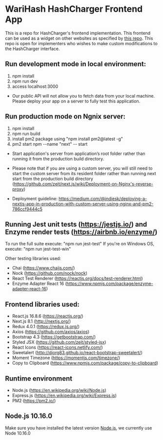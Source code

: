 #  WariHash HashCharger Frontend App

This is a repo for HashCharger's frontend implementation. This frontend can be used as a widget on other websites as specified by [this repo](https://github.com/warigroup/hashcharger). This repo is open for implementers who wishes to make custom modifications to the HashCharger interface.

## Run development mode in local environment:

1. npm install
2. npm run dev
3. access localhost:3000

* Our public API will not allow you to fetch data from your local machine. Please deploy your app on a server to fully test this application.

## Run production mode on Ngnix server:

1. npm install
2. npm run build
3. install pm2 package using "npm install pm2@latest -g"
4. pm2 start npm --name "next" -- start

- Start application's server from application’s root folder rather than running it from the production build directory.

- Please note that if you are using a custom server, you will still need to start the custom server from its resident folder rather than running next start from the production build directory (https://github.com/zeit/next.js/wiki/Deployment-on-Nginx's-reverse-proxy)

- Deployment guideline:
https://medium.com/@indiesk/deploying-a-nextjs-app-in-production-with-custom-server-using-nginx-and-pm2-786ccf9444c5

## Running Jest unit tests (https://jestjs.io/) and Enzyme render tests (https://airbnb.io/enzyme/)

To run the full suite execute: "npm run jest-test"
If you're on Windows OS, execute: "npm run jest-test-win"

Other testing libraries used:
* Chai (https://www.chaijs.com/)
* Nock (https://github.com/nock/nock)
* React Test Renderer (https://reactjs.org/docs/test-renderer.html)
* Enzyme Adapter React 16 (https://www.npmjs.com/package/enzyme-adapter-react-16)

## Frontend libraries used:

- React.js 16.8.6 (https://reactjs.org/)
- Next.js 8.1 (http://nextjs.org/)
- Redux 4.0.1 (https://redux.js.org/)
- Axios (https://github.com/axios/axios)
- Bootstrap 4.3 (https://getbootstrap.com/)
- Styled JSX (https://github.com/zeit/styled-jsx)
- React Icons (https://react-icons.netlify.com/)
- Sweetalert (http://djorg83.github.io/react-bootstrap-sweetalert/)
- Moment Timezone (https://momentjs.com/timezone/)
- Copy to Clipboard (https://www.npmjs.com/package/copy-to-clipboard)

## Runtime environment

- Node.js (https://en.wikipedia.org/wiki/Node.js)
- Express.js (https://en.wikipedia.org/wiki/Express.js)
- PM2 (https://pm2.io/)

## Node.js 10.16.0

Make sure you have installed the latest version [Node.js](https://nodejs.org/en/), we currently use Node 10.16.0


